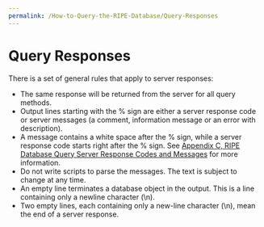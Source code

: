 ```yaml
---
permalink: /How-to-Query-the-RIPE-Database/Query-Responses
---
```


# Query Responses

There is a set of general rules that apply to server responses:

* The same response will be returned from the server for all query methods.
* Output lines starting with the % sign are either a server response code or server messages (a comment, information message or an error with description).
* A message contains a white space after the % sign, while a server response code starts right after the % sign. See [Appendix C, RIPE Database Query Server Response Codes and Messages](../Appendices/Appendix-C--RIPE-Database-Query-Server-Response-Codes-and-Messages/#appendix-c--ripe-database-query-server-response-codes-and-messages) for more information. 
* Do not write scripts to parse the messages. The text is subject to change at any time.
* An empty line terminates a database object in the output. This is a line containing only a newline character (\n).
* Two empty lines, each containing only a new-line character (\n), mean the end of a server response.
